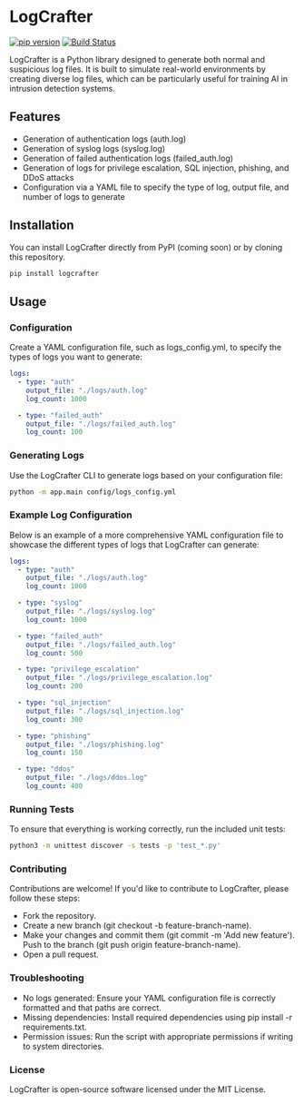 # LogCrafter


[![pip version](https://badge.fury.io/py/log-crafter.svg)](https://badge.fury.io/py/log-crafter)
[![Build Status](https://github.com/leoteissier/log-crafter/actions/workflows/ci-cd.yml/badge.svg)](https://github.com/leoteissier/log-crafter/actions)


LogCrafter is a Python library designed to generate both normal and suspicious log files. It is built to simulate real-world environments by creating diverse log files, which can be particularly useful for training AI in intrusion detection systems.

## Features

- Generation of authentication logs (auth.log)
- Generation of syslog logs (syslog.log)
- Generation of failed authentication logs (failed_auth.log)
- Generation of logs for privilege escalation, SQL injection, phishing, and DDoS attacks
- Configuration via a YAML file to specify the type of log, output file, and number of logs to generate

## Installation
You can install LogCrafter directly from PyPI (coming soon) or by cloning this repository.

```bash
pip install logcrafter
```

## Usage

### Configuration

Create a YAML configuration file, such as logs_config.yml, to specify the types of logs you want to generate:

```yaml
logs:
  - type: "auth"
    output_file: "./logs/auth.log"
    log_count: 1000

  - type: "failed_auth"
    output_file: "./logs/failed_auth.log"
    log_count: 100
```

### Generating Logs

Use the LogCrafter CLI to generate logs based on your configuration file:

```bash
python -m app.main config/logs_config.yml
```

### Example Log Configuration

Below is an example of a more comprehensive YAML configuration file to showcase the different types of logs that LogCrafter can generate:

```yaml
logs:
  - type: "auth"
    output_file: "./logs/auth.log"
    log_count: 1000

  - type: "syslog"
    output_file: "./logs/syslog.log"
    log_count: 1000

  - type: "failed_auth"
    output_file: "./logs/failed_auth.log"
    log_count: 500

  - type: "privilege_escalation"
    output_file: "./logs/privilege_escalation.log"
    log_count: 200

  - type: "sql_injection"
    output_file: "./logs/sql_injection.log"
    log_count: 300

  - type: "phishing"
    output_file: "./logs/phishing.log"
    log_count: 150

  - type: "ddos"
    output_file: "./logs/ddos.log"
    log_count: 400
```

### Running Tests

To ensure that everything is working correctly, run the included unit tests:

```bash
python3 -m unittest discover -s tests -p 'test_*.py'
```

### Contributing

Contributions are welcome! If you'd like to contribute to LogCrafter, please follow these steps:

- Fork the repository.
- Create a new branch (git checkout -b feature-branch-name).
- Make your changes and commit them (git commit -m 'Add new feature').
Push to the branch (git push origin feature-branch-name).
- Open a pull request.

### Troubleshooting

- No logs generated: Ensure your YAML configuration file is correctly formatted and that paths are correct.
- Missing dependencies: Install required dependencies using pip install -r requirements.txt.
- Permission issues: Run the script with appropriate permissions if writing to system directories.

### License

LogCrafter is open-source software licensed under the MIT License.

